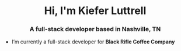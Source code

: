 <h1 align="center">Hi, I'm Kiefer Luttrell</h1>
<h3 align="center">A full-stack developer based in Nashville, TN</h3>

- I’m currently a full-stack developer for **Black Rifle Coffee Company**
